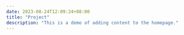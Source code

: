 ```yaml
---
date: 2023-08-24T12:09:24+08:00
title: "Project"
description: "This is a demo of adding content to the homepage."
---
```

